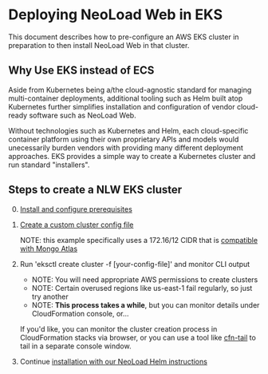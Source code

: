 # Deploying NeoLoad Web in EKS

This document describes how to pre-configure an AWS EKS cluster in preparation
to then install NeoLoad Web in that cluster.

## Why Use EKS instead of ECS ##

Aside from Kubernetes being a/the cloud-agnostic standard for managing multi-container
deployments, additional tooling such as Helm built atop Kubernetes further
simplifies installation and configuration of vendor cloud-ready software such as NeoLoad Web.

Without technologies such as Kubernetes and Helm, each cloud-specific container
platform using their own proprietary APIs and models would unecessarily burden vendors
with providing many different deployment approaches. EKS provides a simple way to
create a Kubernetes cluster and run standard "installers".

## Steps to create a NLW EKS cluster ##

0. [Install and configure prerequisites](prerequisites.md)

1. [Create a custom cluster config file](eks-nlw-example.yaml)

    NOTE: this example specifically uses a 172.16/12 CIDR that is [compatible with Mongo Atlas](https://docs.atlas.mongodb.com/security-vpc-peering/)

2. Run 'eksctl create cluster -f [your-config-file]' and monitor CLI output
    - NOTE: You will need appropriate AWS permissions to create clusters
    - NOTE: Certain overused regions like us-east-1 fail regularly, so just try another
    - NOTE: **This process takes a while**, but you can monitor details under CloudFormation console, or...

    If you'd like, you can monitor the cluster creation process in CloudFormation stacks via browser, or you can use a tool like [cfn-tail](https://github.com/taimos/cfn-tail) to tail in a separate console window.

3. Continue [installation with our NeoLoad Helm instructions](../helm/post_cluster_nlw.md)
